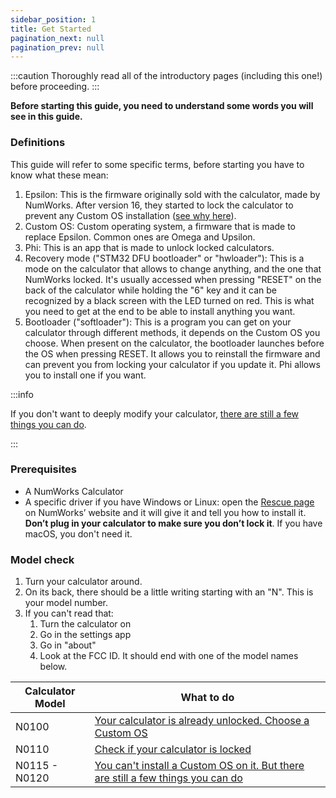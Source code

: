 ```yaml
---
sidebar_position: 1
title: Get Started
pagination_next: null
pagination_prev: null
---
```


:::caution
Thoroughly read all of the introductory pages (including this one!) before proceeding.
:::

**Before starting this guide, you need to understand some words you will see in this guide.**

### Definitions

This guide will refer to some specific terms, before starting you have to know what these mean:

1. Epsilon: This is the firmware originally sold with the calculator, made by NumWorks. After version 16, they started to lock the calculator to prevent any Custom OS installation ([see why here](https://tiplanet.org/forum/viewtopic.php?f=97&t=24968)).
2. Custom OS: Custom operating system, a firmware that is made to replace Epsilon. Common ones are Omega and Upsilon.
3. Phi: This is an app that is made to unlock locked calculators.
4. Recovery mode ("STM32 DFU bootloader" or "hwloader"): This is a mode on the calculator that allows to change anything, and the one that NumWorks locked. It's usually accessed when pressing "RESET" on the back of the calculator while holding the "6" key and it can be recognized by a black screen with the LED turned on red. This is what you need to get at the end to be able to install anything you want.
5. Bootloader ("softloader"): This is a program you can get on your calculator through different methods, it depends on the Custom OS you choose. When present on the calculator, the bootloader launches before the OS when pressing RESET. It allows you to reinstall the firmware and can prevent you from locking your calculator if you update it. Phi allows you to install one if you want.

:::info

If you don't want to deeply modify your calculator, [there are still a few things you can do](./unlock/what-to-do-locked).

:::

### Prerequisites

- A NumWorks Calculator
- A specific driver if you have Windows or Linux: open the [Rescue page](https://numworks.com/rescue) on NumWorks’ website and it will give it and tell you how to install it. **Don’t plug in your calculator to make sure you don’t lock it**. If you have macOS, you don't need it.

### Model check

1. Turn your calculator around.
2. On its back, there should be a little writing starting with an "N". This is your model number.
3. If you can't read that:
    1. Turn the calculator on
    2. Go in the settings app
    3. Go in "about"
    4. Look at the FCC ID. It should end with one of the model names below.

| Calculator Model | What to do                                                                                      |
|------------------|-------------------------------------------------------------------------------------------------|
| N0100            | [Your calculator is already unlocked. Choose a Custom OS](/docs/cfw/choose-a-cfw)                     |
| N0110            | [Check if your calculator is locked](/docs/unlock/n0110-is-locked)                               |
| N0115 - N0120    | [You can't install a Custom OS on it. But there are still a few things you can do](/docs/unlock/what-to-do-locked) |
